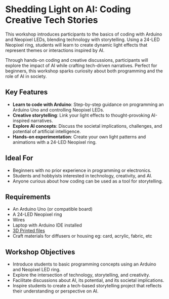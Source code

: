 # Shedding Light on AI: Coding Creative Tech Stories

This workshop introduces participants to the basics of coding with Arduino and Neopixel LEDs, blending technology with storytelling. Using a 24-LED Neopixel ring, students will learn to create dynamic light effects that represent themes or interactions inspired by AI. 

Through hands-on coding and creative discussions, participants will explore the impact of AI while crafting tech-driven narratives. Perfect for beginners, this workshop sparks curiosity about both programming and the role of AI in society.



## Key Features
- **Learn to code with Arduino**: Step-by-step guidance on programming an Arduino Uno and controlling Neopixel LEDs.
- **Creative storytelling**: Link your light effects to thought-provoking AI-inspired narratives.
- **Explore AI concepts**: Discuss the societal implications, challenges, and potential of artificial intelligence.
- **Hands-on experimentation**: Create your own light patterns and animations with a 24-LED Neopixel ring.



## Ideal For
- Beginners with no prior experience in programming or electronics.
- Students and hobbyists interested in technology, creativity, and AI.
- Anyone curious about how coding can be used as a tool for storytelling.



## Requirements
- An Arduino Uno (or compatible board)
- A 24-LED Neopixel ring
- Wires
- Laptop with Arduino IDE installed
- [3D Printed files](./Shedding_Light_on_AI/3D_Files)
- Craft materials for diffusers or housing eg: card, acrylic, fabric, etc


## Workshop Objectives
- Introduce students to basic programming concepts using an Arduino and Neopixel LED ring.
- Explore the intersection of technology, storytelling, and creativity.
- Facilitate discussions about AI, its potential, and its societal implications.
- Inspire students to create a tech-based storytelling project that reflects their understanding or perspective on AI.



    
